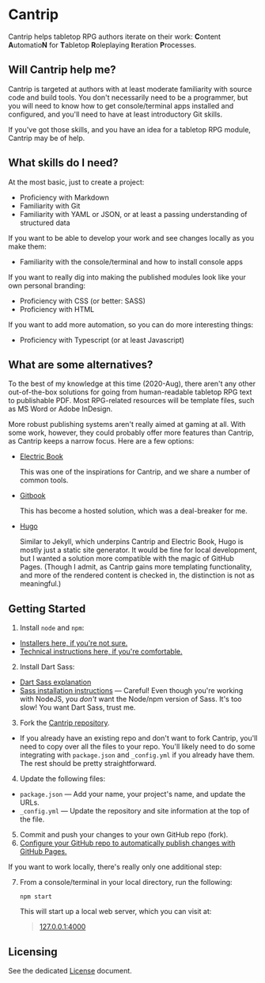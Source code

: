 # Cantrip

Cantrip helps tabletop RPG authors iterate on their work: **C**ontent **A**utomatio**N** for **T**abletop **R**oleplaying **I**teration **P**rocesses.

## Will Cantrip help me?

Cantrip is targeted at authors with at least moderate familiarity with source code and build tools.
You don't necessarily need to be a programmer, but you will need to know how to get console/terminal apps installed and configured, and you'll need to have at least introductory Git skills.

If you've got those skills, and you have an idea for a tabletop RPG module, Cantrip may be of help.

## What skills do I need?

At the most basic, just to create a project:

* Proficiency with Markdown
* Familiarity with Git
* Familiarity with YAML or JSON, or at least a passing understanding of structured data

If you want to be able to develop your work and see changes locally as you make them:

* Familiarity with the console/terminal and how to install console apps

If you want to really dig into making the published modules look like your own personal branding:

* Proficiency with CSS (or better: SASS)
* Proficiency with HTML

If you want to add more automation, so you can do more interesting things:

* Proficiency with Typescript (or at least Javascript)

## What are some alternatives?

To the best of my knowledge at this time (2020-Aug), there aren't any other out-of-the-box solutions for going from human-readable tabletop RPG text to publishable PDF.
Most RPG-related resources will be template files, such as MS Word or Adobe InDesign.

More robust publishing systems aren't really aimed at gaming at all.
With some work, however, they could probably offer more features than Cantrip, as Cantrip keeps a narrow focus.
Here are a few options:

* [Electric Book](https://github.com/electricbookworks/electric-book)

  This was one of the inspirations for Cantrip, and we share a number of common tools.

* [Gitbook](https://www.gitbook.com/)

  This has become a hosted solution, which was a deal-breaker for me.

* [Hugo](https://gohugo.io/documentation/)

  Similar to Jekyll, which underpins Cantrip and Electric Book, Hugo is mostly just a static site generator.
  It would be fine for local development, but I wanted a solution more compatible with the magic of GitHub Pages.
  (Though I admit, as Cantrip gains more templating functionality, and more of the rendered content is checked in, the distinction is not as meaningful.)

## Getting Started

1. Install `node` and `npm`:
  * [Installers here, if you're not sure.](https://nodejs.org/en/download/)
  * [Technical instructions here, if you're comfortable.](https://docs.npmjs.com/downloading-and-installing-node-js-and-npm)
2. Install Dart Sass:
  * [Dart Sass explanation](https://sass-lang.com/dart-sass)
  * [Sass installation instructions](https://sass-lang.com/install) — Careful!  Even though you're working with NodeJS, you _don't_ want the Node/npm version of Sass.  It's too slow!  You want Dart Sass, trust me.
3. Fork the [Cantrip repository](https://github.com/rickosborne/cantrip/).
  * If you already have an existing repo and don't want to fork Cantrip, you'll need to copy over all the files to your repo.
    You'll likely need to do some integrating with `package.json` and `_config.yml` if you already have them.
    The rest should be pretty straightforward.
4. Update the following files:
  * `package.json` — Add your name, your project's name, and update the URLs.
  * `_config.yml` — Update the repository and site information at the top of the file.
5. Commit and push your changes to your own GitHub repo (fork).
6. [Configure your GitHub repo to automatically publish changes with GitHub Pages.](https://docs.github.com/en/github/working-with-github-pages/configuring-a-publishing-source-for-your-github-pages-site#choosing-a-publishing-source)

If you want to work locally, there's really only one additional step:

7. From a console/terminal in your local directory, run the following:

       npm start

   This will start up a local web server, which you can visit at:
   
   > [127.0.0.1:4000](http://127.0.0.1:4000/)
                                                                                                                                  

                                                                                                                                  
## Licensing

See the dedicated [License](LICENSE.md) document.
